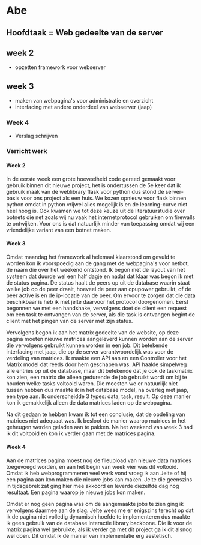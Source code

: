 Abe
===

## Hoofdtaak = Web gedeelte van de server

## week 2
* opzetten framework voor webserver

## week 3
* maken van webpagina's voor administratie en overzicht
* interfacing met andere onderdeel van webserver (jaap)

### Week 4
- Verslag schrijven

### Verricht werk

#### Week 2
In de eerste week een grote hoeveelheid code gereed gemaakt voor gebruik binnen
dit nieuwe project, het is ondertussen de 5e keer dat ik gebruik maak van de
weblibrary flask voor python dus stond de server-basis voor ons project als een
huis. We kozen opnieuw voor flask binnen python omdat in python vrijwel alles
mogelijk is en de learning-curve niet heel hoog is. Ook kwamen we tot deze
keuze uit de literatuurstudie over botnets die net zoals wij nu vaak het
internetprotocol gebruiken om firewalls te ontwijken. Voor ons is dat
natuurlijk minder van toepassing omdat wij een vriendelijke variant van een
botnet maken.

#### Week 3
Omdat maandag het framework al helemaal klaarstond om gevuld te worden kon ik
voorspoedig aan de gang met de webpagina's voor netbot, de naam die over het
weekend ontstond. Ik begon met de layout van het systeem dat duurde wel een
half dagje en nadat dat klaar was begon ik met de status pagina. De status
haalt de peers op uit de database waarin staat welke job op de peer draait,
hoeveel de peer aan cpupower gebruikt, of de peer active is en de ip-locatie
van de peer.
Om ervoor te zorgen dat die data beschikbaar is heb ik met jelte daarvoor het
protocol doorgenomen. Eerst begonnen we met een handshake, vervolgens doet de
client een request om een task te ontvangen van de server, als die task is
ontvangen begint de client met het pingen van de server met zijn status.

Vervolgens begon ik aan het matrix gedeelte van de website, op deze pagina
moeten nieuwe matrices aangeleverd kunnen worden aan de server die vervolgens
gebruikt kunnen worden in een job. Dit betekende interfacing met jaap, die op
de server verantwoordelijk was voor de verdeling van matrices. Ik maakte een
API aan en een Controller voor het Matrix model dat reeds door hem geschapen
was. API haalde simpelweg alle entries op uit de database, maar dit betekende
dat je ook de taskmatrix kon zien, een matrix die alleen gedurende de job
gebruikt wordt om bij te houden welke tasks voltooid waren. Die moesten we er
natuurlijk niet tussen hebben dus maakte ik in het database model, na overleg
met jaap, een type aan. Ik onderscheidde 3 types: data, task, result. Op deze
manier kon ik gemakkelijk alleen de data matrices laden op de webpagina.

Na dit gedaan te hebben kwam ik tot een conclusie, dat de opdeling van matrices
niet adequaat was. Ik besloot de manier waarop matrices in het geheugen werden
geladen aan te pakken. Na het weekend van week 3 had ik dit voltooid en kon ik
verder gaan met de matrices pagina.

#### Week 4
Aan de matrices pagina moest nog de fileupload van nieuwe data matrices
toegevoegd worden, en aan het begin van week vier was dit voltooid.
Omdat ik heb webprogrammeren veel werk vond vroeg ik aan Jelte of hij een
pagina aan kon maken die nieuwe jobs kan maken. Jelte die geenszins in
tijdsgebrek zat ging hier mee akkoord en leverde diezelfde dag nog resultaat.
Een pagina waarop je nieuwe jobs kon maken.

Omdat er nog geen pagina was om de aangemaakte jobs te zien ging ik vervolgens
daarmee aan de slag. Jelte wees me er enigszins terecht op dat ik de pagina
niet volledig dynamisch hoefde te implementeren dus maakte ik geen gebruik van
de database interactie library backbone. Die ik voor de matrix pagina wel
gebruikte, als ik verder ga met dit project ga ik dit alsnog wel doen. Dit
omdat ik de manier van implementatie erg aestetisch.
